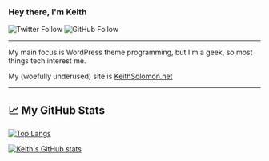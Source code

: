 ### Hey there, I'm Keith

![Twitter Follow](https://img.shields.io/twitter/follow/keithinwpg?style=social) ![GitHub Follow](https://img.shields.io/github/followers/ksolomon?style=social)

---

My main focus is WordPress theme programming, but I'm a geek, so most things tech interest me.

My (woefully underused) site is [KeithSolomon.net](https://keithsolomon.net)

---
<!--
📘 Latest Blog Posts

<!-- BLOG-POST-LIST:START -->
<!-- BLOG-POST-LIST:END -->
<!--
▶ [...read more](https://keithsolomon.net)

---
-->
## &#x1f4c8; My GitHub Stats

[![Top Langs](https://github-readme-stats.vercel.app/api/top-langs/?username=ksolomon&theme=radical)](https://github.com/anuraghazra/github-readme-stats)

[![Keith's GitHub stats](https://github-readme-stats.vercel.app/api?username=ksolomon&theme=radical)](https://github.com/anuraghazra/github-readme-stats)
